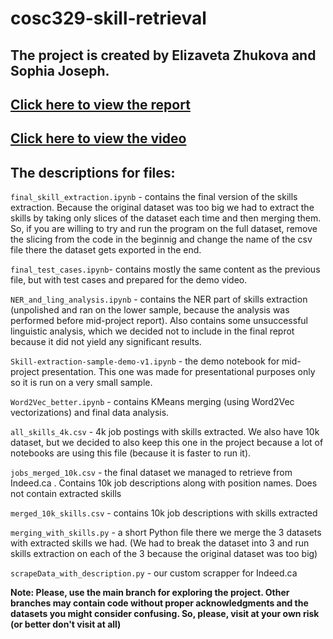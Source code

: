 # cosc329-skill-retrieval
## The project is created by Elizaveta Zhukova and Sophia Joseph. 

## [Click here to view the report](https://docs.google.com/document/d/1qULa5P5VO_jSzUdbtJi_ekeJ9mPlObtm3lt1KbPunQk/edit?usp=sharing)

## [Click here to view the video](https://drive.google.com/drive/folders/1ZolZJCGhjgRPKTdVlDidTg4HOc-cSUAQ?usp=sharing)

## The descriptions for files:
`final_skill_extraction.ipynb` - contains the final version of the skills extraction. Because the original dataset was too big we had to extract the skills by taking only slices of the dataset each time and then merging them. So, if you are willing to try and run the program on the full dataset, remove the slicing from the code in the beginnig and change the name of the  csv file there the dataset gets exported in the end.

`final_test_cases.ipynb`- contains mostly the same content as the previous file, but with test cases and prepared for the demo video.

`NER_and_ling_analysis.ipynb` - contains the NER part of skills extraction (unpolished and ran on the lower sample, because the analysis was performed before mid-project report). Also contains some unsuccessful linguistic analysis, which we decided not to include in the final reprot because it did not yield any significant results. 

`Skill-extraction-sample-demo-v1.ipynb` - the demo notebook for mid-project presentation. This one was made for presentational purposes only so it is run on a very small sample.

`Word2Vec_better.ipynb` - contains KMeans merging (using Word2Vec vectorizations) and final data analysis.

`all_skills_4k.csv` - 4k job postings with skills extracted. We also have 10k dataset, but we decided to also keep this one in the project because a lot of notebooks are using this file (because it is faster to run it).

`jobs_merged_10k.csv` - the final dataset we managed to retrieve from Indeed.ca . Contains 10k job descriptions along with position names. Does not contain extracted skills

`merged_10k_skills.csv` - contains 10k job descriptions with skills extracted

`merging_with_skills.py` - a short Python file there we merge the 3 datasets with extracted skills we had. (We had to break the dataset into 3 and run skills extraction on each of the 3 because the original dataset was too big) 

`scrapeData_with_description.py` - our custom scrapper for Indeed.ca


**Note: Please, use the main branch for exploring the project. Other branches may contain code without proper acknowledgments and the datasets you might consider confusing. So, please, visit at your own risk (or better don't visit at all)**


